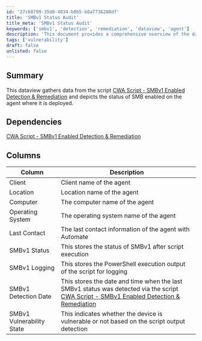```yaml
---
id: '27c68799-35d0-4034-b0b5-b8a7736288df'
title: 'SMBv1 Status Audit'
title_meta: 'SMBv1 Status Audit'
keywords: ['smbv1', 'detection', 'remediation', 'dataview', 'agent']
description: 'This document provides a comprehensive overview of the dataview that gathers data from the SMBv1 Enabled Detection & Remediation script, detailing the status of SMB on agents where it is deployed, including client information, operating system, and vulnerability state.'
tags: ['vulnerability']
draft: false
unlisted: false
---
```


## Summary

This dataview gathers data from the script [CWA Script - SMBv1 Enabled Detection & Remediation](<../scripts/SMBv1 Status AuditAutofix DV,Param.md>) and depicts the status of SMB enabled on the agent where it is deployed.

## Dependencies

[CWA Script - SMBv1 Enabled Detection & Remediation](<../scripts/SMBv1 Status AuditAutofix DV,Param.md>)

## Columns

| Column                     | Description                                                                                   |
|---------------------------|-----------------------------------------------------------------------------------------------|
| Client                    | Client name of the agent                                                                      |
| Location                  | Location name of the agent                                                                    |
| Computer                  | The computer name of the agent                                                                |
| Operating System          | The operating system name of the agent                                                        |
| Last Contact              | The last contact information of the agent with Automate                                       |
| SMBv1 Status              | This stores the status of SMBv1 after script execution                                        |
| SMBv1 Logging             | This stores the PowerShell execution output of the script for logging                         |
| SMBv1 Detection Date      | This stores the date and time when the last SMBv1 status was detected via the script [CWA Script - SMBv1 Enabled Detection & Remediation](<../scripts/SMBv1 Status AuditAutofix DV,Param.md>) |
| SMBv1 Vulnerability State  | This indicates whether the device is vulnerable or not based on the script output detection    |



